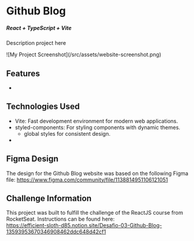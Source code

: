 # Github Blog

##### React + TypeScript + Vite

Description project here <edit here>

<edit below>
![My Project Screenshot](/src/assets/website-screenshot.png)

## Features

- <edit here>

## Technologies Used

- Vite: Fast development environment for modern web applications.
- styled-components: For styling components with dynamic themes.
    - global styles for consistent design.
- 

## Figma Design

The design for the Github Blog website was based on the following Figma file:
https://www.figma.com/community/file/1138814951106121051

## Challenge Information

This project was built to fulfill the challenge of the ReactJS course from RocketSeat.
Instructions can be found here:<br>
https://efficient-sloth-d85.notion.site/Desafio-03-Github-Blog-13593953670346908462ddc648d42cf1

